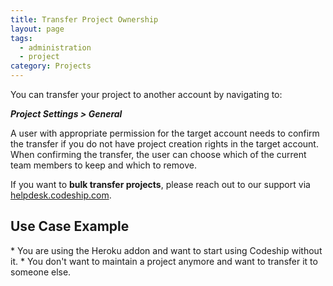 ```yaml
---
title: Transfer Project Ownership
layout: page
tags:
  - administration
  - project
category: Projects
---
```

You can transfer your project to another account by navigating to:

***Project Settings > General***

A user with appropriate permission for the target account needs to confirm the transfer if you do not have project creation rights in the target account. When confirming the transfer, the user can choose which of the current team members to keep and which to remove.

If you want to **bulk transfer projects**, please reach out to our support via [helpdesk.codeship.com](https://helpdesk.codeship.com).

<h2>Use Case Example</h2>
* You are using the Heroku addon and want to start using Codeship without it.
* You don't want to maintain a project anymore and want to transfer it to someone else.
